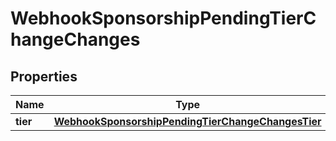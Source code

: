
# WebhookSponsorshipPendingTierChangeChanges

## Properties
Name | Type | Description | Notes
------------ | ------------- | ------------- | -------------
**tier** | [**WebhookSponsorshipPendingTierChangeChangesTier**](WebhookSponsorshipPendingTierChangeChangesTier.md) |  | 



